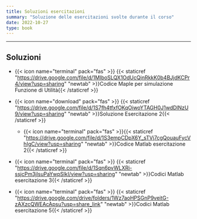```yaml
---
title: Soluzioni esercitazioni
summary: "Soluzione delle esercitazioni svolte durante il corso"
date: 2022-10-27
type: book
---
```

---

## Soluzioni

- {{< icon name="terminal" pack="fas" >}} {{< staticref "https://drive.google.com/file/d/1MIboSLQX1OdUcQjnRkkK0b4BJjdKCPr4/view?usp=sharing" "newtab" >}}Codice Maple per simulazione Funzione di Utilità{{< /staticref >}}

- {{< icon name="download" pack="fas" >}} {{< staticref "https://drive.google.com/file/d/1S7fh4tfxfOKqOiwoYTAGH0J1wdDlNzU9/view?usp=sharing" "newtab" >}}Soluzione Esercitazione 2{{< /staticref >}} 
   - {{< icon name="terminal" pack="fas" >}}{{< staticref "https://drive.google.com/file/d/1S3empCDpX6Y_sTVj7cgQouauFycVhIgC/view?usp=sharing" "newtab" >}}Codice Matlab  esercitazione 2{{< /staticref >}} 
  
- {{< icon name="terminal" pack="fas" >}} {{< staticref "https://drive.google.com/file/d/1Sqn6pvWLXRi-ssjcPm3jlsuPaYwpSlkI/view?usp=sharing" "newtab" >}}Codici Matlab esercitazione 3{{< /staticref >}}

- {{< icon name="terminal" pack="fas" >}} {{< staticref "https://drive.google.com/drive/folders/1Wz7aoHPSGnP9veitG-zAXzcQWEAcApsu?usp=share_link" "newtab" >}}Codici Matlab esercitazione 5{{< /staticref >}}










